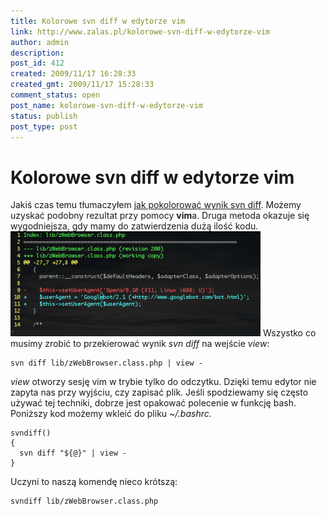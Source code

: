 ```yaml
---
title: Kolorowe svn diff w edytorze vim
link: http://www.zalas.pl/kolorowe-svn-diff-w-edytorze-vim
author: admin
description: 
post_id: 412
created: 2009/11/17 16:28:33
created_gmt: 2009/11/17 15:28:33
comment_status: open
post_name: kolorowe-svn-diff-w-edytorze-vim
status: publish
post_type: post
---
```


<!--Jakiś czas temu tłumaczyłem jak pokolorować wynik svn diff. Możemy uzyskać podobny rezultat przy pomocy vima. Druga metoda okazuje się wygodniejsza, gdy mamy do zatwierdzenia dużą ilość kodu.-->

# Kolorowe svn diff w edytorze vim

Jakiś czas temu tłumaczyłem [jak pokolorować wynik svn diff](/kolorowanie-wyniku-svn-diff). Możemy uzyskać podobny rezultat przy pomocy **vim**a. Druga metoda okazuje się wygodniejsza, gdy mamy do zatwierdzenia dużą ilość kodu. ![Wynik svn diff w edytorze vim](/uploads/wp//2009/11/vim-diff-400x168.png) Wszystko co musimy zrobić to przekierować wynik _svn diff_ na wejście _view_: 
    
    
    svn diff lib/zWebBrowser.class.php | view -

_view_ otworzy sesję vim w trybie tylko do odczytku. Dzięki temu edytor nie zapyta nas przy wyjściu, czy zapisać plik. Jeśli spodziewamy się często używać tej techniki, dobrze jest opakować polecenie w funkcję bash. Poniższy kod możemy wkleić do pliku _~/.bashrc._
    
    
    svndiff()
    {
      svn diff "${@}" | view -
    }

Uczyni to naszą komendę nieco krótszą: 
    
    
    svndiff lib/zWebBrowser.class.php
